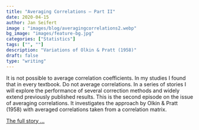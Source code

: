 ```yaml
---
title: "Averaging Correlations — Part II"
date: 2020-04-15
author: Jan Seifert
image : "images/blog/averagingcorrelations2.webp"
bg_image: "images/feature-bg.jpg"
categories: ["Statistics"]
tags: ["", ""]
description: "Variations of Olkin & Pratt (1958)"
draft: false
type: "writing"
---
```


It is not possible to average correlation coefficients. In my studies I found that in every textbook. Do not average correlations. In a series of stories I will explore the performance of several correction methods and widely extend previously published results. This is the second episode on the issue of averaging correlations. It investigates the approach by Olkin & Pratt (1958) with averaged correlations taken from a correlation matrix.

<a href="https://medium.com/@jan.seifert/averaging-correlations-part-ii-9143b546860b?source=friends_link&sk=e812dfffc645103f8c2a7f74ff9de0d3">The full story ...</a>